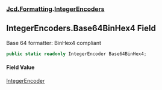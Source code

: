 ### [Jcd.Formatting](Jcd_Formatting.md 'Jcd.Formatting').[IntegerEncoders](Jcd_Formatting_IntegerEncoders.md 'Jcd.Formatting.IntegerEncoders')
## IntegerEncoders.Base64BinHex4 Field
Base 64 formatter: BinHex4 compliant  
```csharp
public static readonly IntegerEncoder Base64BinHex4;
```
#### Field Value
[IntegerEncoder](Jcd_Formatting_IntegerEncoder.md 'Jcd.Formatting.IntegerEncoder')
